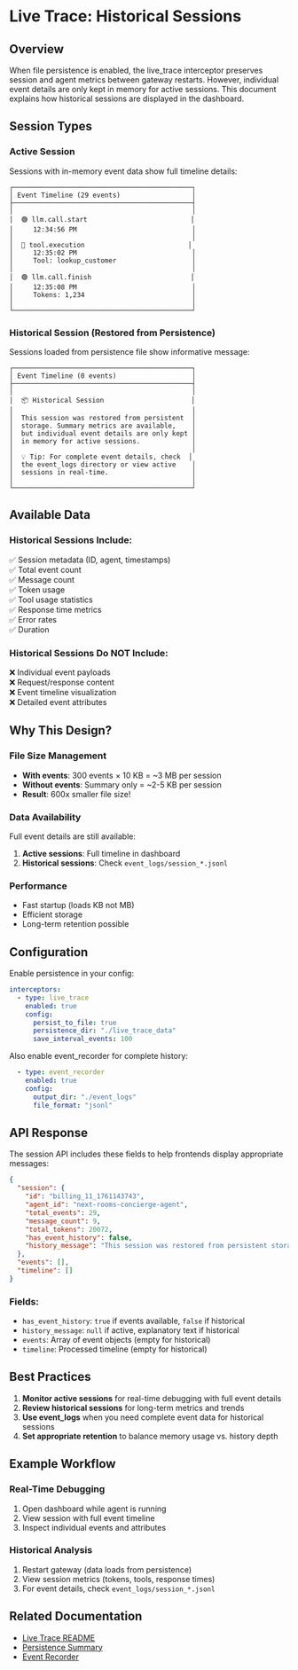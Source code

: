 # Live Trace: Historical Sessions

## Overview

When file persistence is enabled, the live_trace interceptor preserves session and agent metrics between gateway restarts. However, individual event details are only kept in memory for active sessions. This document explains how historical sessions are displayed in the dashboard.

## Session Types

### Active Session
Sessions with in-memory event data show full timeline details:

```
┌─────────────────────────────────────────────┐
│ Event Timeline (29 events)                  │
├─────────────────────────────────────────────┤
│                                             │
│  🟢 llm.call.start                          │
│     12:34:56 PM                             │
│                                             │
│  🔵 tool.execution                          │
│     12:35:02 PM                             │
│     Tool: lookup_customer                   │
│                                             │
│  🟢 llm.call.finish                         │
│     12:35:08 PM                             │
│     Tokens: 1,234                           │
│                                             │
└─────────────────────────────────────────────┘
```

### Historical Session (Restored from Persistence)
Sessions loaded from persistence file show informative message:

```
┌─────────────────────────────────────────────┐
│ Event Timeline (0 events)                   │
├─────────────────────────────────────────────┤
│                                             │
│  📦 Historical Session                      │
│                                             │
│  This session was restored from persistent  │
│  storage. Summary metrics are available,    │
│  but individual event details are only kept │
│  in memory for active sessions.             │
│                                             │
│  💡 Tip: For complete event details, check  │
│  the event_logs directory or view active    │
│  sessions in real-time.                     │
│                                             │
└─────────────────────────────────────────────┘
```

## Available Data

### Historical Sessions Include:
✅ Session metadata (ID, agent, timestamps)  
✅ Total event count  
✅ Message count  
✅ Token usage  
✅ Tool usage statistics  
✅ Response time metrics  
✅ Error rates  
✅ Duration  

### Historical Sessions Do NOT Include:
❌ Individual event payloads  
❌ Request/response content  
❌ Event timeline visualization  
❌ Detailed event attributes  

## Why This Design?

### File Size Management
- **With events**: 300 events × 10 KB = ~3 MB per session
- **Without events**: Summary only = ~2-5 KB per session
- **Result**: 600x smaller file size!

### Data Availability
Full event details are still available:
1. **Active sessions**: Full timeline in dashboard
2. **Historical sessions**: Check `event_logs/session_*.jsonl`

### Performance
- Fast startup (loads KB not MB)
- Efficient storage
- Long-term retention possible

## Configuration

Enable persistence in your config:

```yaml
interceptors:
  - type: live_trace
    enabled: true
    config:
      persist_to_file: true
      persistence_dir: "./live_trace_data"
      save_interval_events: 100
```

Also enable event_recorder for complete history:

```yaml
  - type: event_recorder
    enabled: true
    config:
      output_dir: "./event_logs"
      file_format: "jsonl"
```

## API Response

The session API includes these fields to help frontends display appropriate messages:

```json
{
  "session": {
    "id": "billing_11_1761143743",
    "agent_id": "next-rooms-concierge-agent",
    "total_events": 29,
    "message_count": 9,
    "total_tokens": 20072,
    "has_event_history": false,
    "history_message": "This session was restored from persistent storage..."
  },
  "events": [],
  "timeline": []
}
```

### Fields:
- `has_event_history`: `true` if events available, `false` if historical
- `history_message`: `null` if active, explanatory text if historical
- `events`: Array of event objects (empty for historical)
- `timeline`: Processed timeline (empty for historical)

## Best Practices

1. **Monitor active sessions** for real-time debugging with full event details
2. **Review historical sessions** for long-term metrics and trends
3. **Use event_logs** when you need complete event data for historical sessions
4. **Set appropriate retention** to balance memory usage vs. history depth

## Example Workflow

### Real-Time Debugging
1. Open dashboard while agent is running
2. View session with full event timeline
3. Inspect individual events and attributes

### Historical Analysis
1. Restart gateway (data loads from persistence)
2. View session metrics (tokens, tools, response times)
3. For event details, check `event_logs/session_*.jsonl`

## Related Documentation

- [Live Trace README](../src/interceptors/live_trace/README.md)
- [Persistence Summary](../LIVE_TRACE_PERSISTENCE_SUMMARY.md)
- [Event Recorder](../src/interceptors/event_recorder.py)

